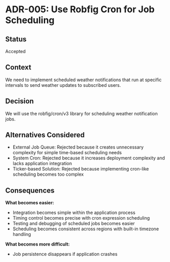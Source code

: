 # ADR-005: Use Robfig Cron for Job Scheduling

## Status
Accepted

## Context
We need to implement scheduled weather notifications that run at specific intervals to send weather updates to subscribed users.

## Decision
We will use the robfig/cron/v3 library for scheduling weather notification jobs.

## Alternatives Considered
- External Job Queue: Rejected because it creates unnecessary complexity for simple time-based scheduling needs
- System Cron: Rejected because it increases deployment complexity and lacks application integration
- Ticker-based Solution: Rejected because implementing cron-like scheduling becomes too complex

## Consequences
**What becomes easier:**
- Integration becomes simple within the application process
- Timing control becomes precise with cron expression scheduling
- Testing and debugging of scheduled jobs becomes easier
- Scheduling becomes consistent across regions with built-in timezone handling

**What becomes more difficult:**
- Job persistence disappears if application crashes